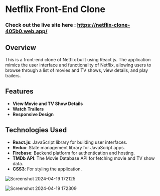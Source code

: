 # Netflix Front-End Clone

### Check out the live site here : https://netflix-clone-405b0.web.app/

## Overview

This is a front-end clone of Netflix built using React.js. The application mimics the user interface and functionality of Netflix, allowing users to browse through a list of movies and TV shows, view details, and play trailers.

## Features

- **View Movie and TV Show Details**
- **Watch Trailers**
- **Responsive Design**

## Technologies Used

- **React.js**: JavaScript library for building user interfaces.
- **Redux**: State management library for JavaScript apps.
- **Firebase**: Backend platform for authentication and hosting.
- **TMDb API**: The Movie Database API for fetching movie and TV show data.
- **CSS3**: For styling the application.
  
![Screenshot 2024-04-19 172125](https://github.com/IshiiDi2001/Netflix-Clone/assets/129255824/6bf9f65f-be71-48fb-8a94-dbcd41be287e)

![Screenshot 2024-04-19 172309](https://github.com/IshiiDi2001/Netflix-Clone/assets/129255824/4de1ecdf-f78a-4ffd-a851-b4c04145c345)


